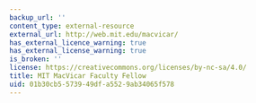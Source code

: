 ```yaml
---
backup_url: ''
content_type: external-resource
external_url: http://web.mit.edu/macvicar/
has_external_licence_warning: true
has_external_license_warning: true
is_broken: ''
license: https://creativecommons.org/licenses/by-nc-sa/4.0/
title: MIT MacVicar Faculty Fellow
uid: 01b30cb5-5739-49df-a552-9ab34065f578
---
```

